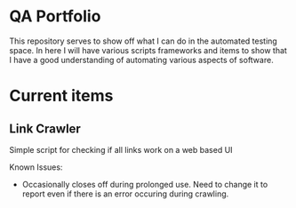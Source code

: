 # QA Portfolio
This repository serves to show off what I can do in the automated testing space. In here I will have various scripts frameworks and items to show that I have a good understanding of automating various aspects of software.

# Current items

## Link Crawler

Simple script for checking if all links work on a web based UI

Known Issues:
* Occasionally closes off during prolonged use. Need to change it to report even if there is an error occuring during crawling.
